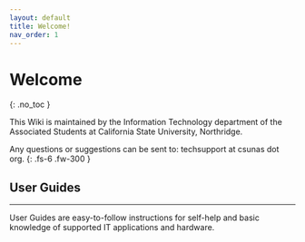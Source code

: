 ```yaml
---
layout: default
title: Welcome!
nav_order: 1
---
```


# Welcome
{: .no_toc }

This Wiki is maintained by the Information Technology department of the Associated Students at California State University, Northridge.

Any questions or suggestions can be sent to: techsupport at csunas dot org.
{: .fs-6 .fw-300 }


## User Guides
---
User Guides are easy-to-follow instructions for self-help and basic knowledge of supported IT applications and hardware.

